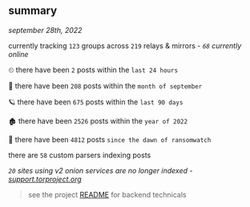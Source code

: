 
## summary
_september 28th, 2022_

currently tracking `123` groups across `219` relays & mirrors - _`68` currently online_

⏲ there have been `2` posts within the `last 24 hours`

🦈 there have been `208` posts within the `month of september`

🪐 there have been `675` posts within the `last 90 days`

🏚 there have been `2526` posts within the `year of 2022`

🦕 there have been `4812` posts `since the dawn of ransomwatch`

there are `58` custom parsers indexing posts

_`20` sites using v2 onion services are no longer indexed - [support.torproject.org](https://support.torproject.org/onionservices/v2-deprecation/)_

> see the project [README](https://github.com/joshhighet/ransomwatch#ransomwatch--) for backend technicals
